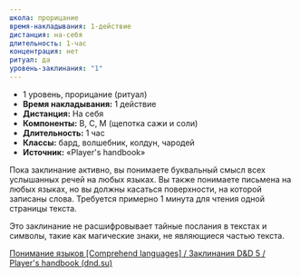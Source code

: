 ```yaml
---
школа: прорицание
время-накладывания: 1-действие
дистанция: на-себя
длительность: 1-час
концентрация: нет
ритуал: да
уровень-заклинания: "1"
---
```

- 1 уровень, прорицание (ритуал)
- **Время накладывания:** 1 действие
- **Дистанция:** На себя
- **Компоненты:** В, С, М (щепотка сажи и соли)
- **Длительность:** 1 час
- **Классы:** бард, волшебник, колдун, чародей
- **Источник:** «Player's handbook»

Пока заклинание активно, вы понимаете буквальный смысл всех услышанных речей на любых языках. Вы также понимаете письмена на любых языках, но вы должны касаться поверхности, на которой записаны слова. Требуется примерно 1 минута для чтения одной страницы текста.

Это заклинание не расшифровывает тайные послания в текстах и символы, такие как магические знаки, не являющиеся частью текста.

[Понимание языков [Comprehend languages] / Заклинания D&D 5 / Player's handbook (dnd.su)](https://dnd.su/spells/252-comprehend_languages/)